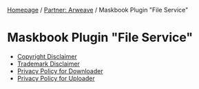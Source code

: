 [Homepage](../../) / [Partner: Arweave](../) / Maskbook Plugin "File Service"


# Maskbook Plugin "File Service"

- [Copyright Disclaimer](copyright-disclaimer)
- [Trademark Disclaimer](trademark-disclaimer)
- [Privacy Policy for Downloader](privacy-policy-downloader)
- [Privacy Policy for Uploader](privacy-policy-uploader)
